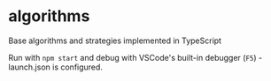 # algorithms
Base algorithms and strategies implemented in TypeScript

Run with `npm start` and debug with VSCode's built-in debugger (`F5`) - launch.json is configured.